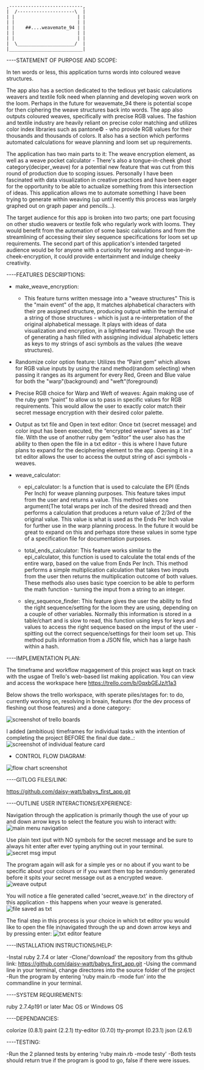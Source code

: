     ,---------------------------,
    |  /---------------------\  |
    | |                       | |
    | |                       | |
    | |    ##....weavemate_94 | |
    | |                       | |
    | |                       | |
    |  \_____________________/  |
    |___________________________|




----STATEMENT OF PURPOSE AND SCOPE:

In ten words or less, this application turns words into coloured weave structures. 

The app also has a section dedicated to the tedious yet basic calculations weavers and textile folk need when planning and developing woven work on the loom. Perhaps in the future for weavemate_94 there is potential scope for then ciphering the weave structures back into words. The app also outputs coloured weaves, specifically with precise RGB values. The fashion and textile industry are heavily reliant on precise color matching and utilizes color index libraries such as pantone© - who provide RGB values for their thousands and thousands of colors. It also has a section which performs automated calculations for weave planning and loom set up requirements.

The application has two main parts to it: The weave encryption element, as well as a
weave pocket calculator - There's also a tongue-in-cheek ghost category(deciper_weave) for a potential new feature that was cut from this round of production due to scoping issues. Personally I have been fascinated with data visualization in creative practices and have been eager for the opportunity to be able to actualize something from this intersection of ideas. This application allows me to automate something I have been trying to generate within weaving (up until recently this process was largely graphed out on graph paper and pencils...).

The target audience for this app is broken into two parts; one part focusing on other studio weavers or textile folk who regularly work with looms. They would benefit from the automation of some basic calculations and from the streamlining of accessing their sley sequence specifications for loom set up requirements. The second part of this application's intended targeted audience would be for anyone with a curiosity for weaving and tongue-in-cheek-encryption, it could provide entertainment and indulge cheeky creativity. 

----FEATURES DESCRIPTIONS:

- make_weave_encryption:
   - This feature turns written message into a "weave structures"
This is the "main event" of the app, It matches alphabetical characters with their pre assigned structure, producing output within the terminal of a string of those structures - which is just a re-interpretation of the original alphabetical message. It plays with ideas of data visualization and encryption, in a lighthearted way. Through the use of generating a hash filled with assigning individual alphabetic letters as keys to my strings of asci symbols as the values (the weave structures).

-   Randomize color option feature:
Utilizes the “Paint gem” which allows for RGB value inputs by using the rand method(random selecting) when passing it ranges as its argument for every Red, Green and Blue value for both the "warp"(background) and "weft"(foreground)

-   Precise RGB choice for Warp and Weft of weaves:
Again making use of the ruby gem “paint” to allow us to pass in specific values for RGB requirements. This would allow the user to exactly color match their secret message encryption with their desired color palette.

-   Output as txt file and Open in text editor:
Once txt (secret message) and color input has been executed, the “encrypted weave” saves as a ‘.txt’ file. With the use of another ruby gem “editor” the user also has the ability to then open the file in a txt editor - this is where I have future plans to expand for the deciphering element to the app. Opening it in a txt editor allows the user to access the output string of asci symbols - weaves.
         
- weave_calculator:
   - epi_calculator:
Is a function that is used to calculate the EPI (Ends Per Inch) for weave planning purposes. This feature takes imput from the user and returns a value. This method takes one argument(The total wraps per inch of the desired thread) and then performs a calculation that produces a return value of 2/3rd of the original value. This value is what is used as the Ends Per Inch value for further use in the warp planning process. In the future it would be great to expand on this and perhaps store these values in some type of a specification file for documentation purposes.

   - total_ends_calculator:
This feature works similar to the epi_calculator, this function is used to calculate the total ends of the entire warp, based on the value from Ends Per Inch. This method performs a simple multiplication calculation that takes two imputs from the user then returns the multiplication outcome of both values. These methods also uses basic type coercion to be able to perform the math function - turning the imput from a string to an integer.           
   - sley_sequence_finder:
This feature gives the user the ability to find the right sequence/setting for the loom they are using, depending on a couple of other variables. Normally this information is stored in a table/chart and is slow to read, this function using keys for keys and values to access the right sequence based on the imput of the user - spitting out the correct sequence/settings for their loom set up. This method pulls information from a JSON file, which has a large hash within a hash.

----IMPLEMENTATION PLAN: 

The timeframe and workflow magagement of this project was kept on track with the usgae of Trello's web-based list making application. You can view and access the workspace here https://trello.com/b/0qxbGEJz/t1a3 

Below shows the trello workspace, with sperate piles/stages for: to do, currently working on, resolving in breain, features (for the dev process of fleshing out those features) and a done category:

![screenshot of trello boards](./docs/trello_workspace.jpg)

I added (ambitious) timeframes for individual tasks with the intention of completing the project BEFORE the final due date..:
![screenshot of individual feature card](./docs/trello_feature_words_to_weave.jpg)

-   CONTROL FLOW DIAGRAM:

![flow chart screenshot](./docs/flowchart_weavemate_94.jpg)

----GITLOG FILES/LINK:

https://github.com/daisy-watt/babys_first_app.git

----OUTLINE USER INTERACTIONS/EXPERIENCE:

Navigation through the application is primarily though the use of your up and down arrow keys to select the feature you wish to interact with:
![main menu navigation](./docs/main_menu_screengrab.jpg)

Use plain text iput with NO symbols for the secret message and be sure to always hit enter after ever typing anything out in your terminal.
![secret msg imput](./docs/secret_msg_example.jpg)

The program again will ask for a simple yes or no about if you want to be specific about your colours or if you want them top be randomly generated before it spits your secret message out as a encrypted weave. 
![weave output](./docs/secret_weave_screengrab.jpg)

You will notice a file generated called 'secret_weave.txt' in the directory of this application - this happens when your weave is generated.
![file saved as txt](./docs/output_txt_file_screen_grab.jpg)

The final step in this process is your choice in which txt editor you would like to open the file in(navigated through the up and down arrow keys and by pressing enter:
![txt editor feature](./docs/txt_editor_feature.jpg)


----INSTALLATION INSTRUCTIONS/HELP:

-Instal ruby 2.7.4 or later
-Clone/'download' the repository from ths github link: https://github.com/daisy-watt/babys_first_app.git 
-Using the command line in your terminal, change directores into the source folder of the project
-Run the program by entering 'ruby main.rb -mode fun' into the commandline in your terminal.

----SYSTEM REQUIREMENTS:

ruby 2.7.4p191 or later
Mac OS or Windows OS 

----DEPENDANCIES:

colorize (0.8.1)
paint (2.2.1)
tty-editor  (0.7.0)
tty-prompt (0.23.1)
json (2.6.1) 

----TESTING:

-Run the 2 planned tests by entering 'ruby main.rb -mode testy'
-Both tests should return true if the program is good to go, false if there were issues. 



